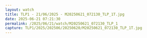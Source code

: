 ```yaml
---
layout: watch
title: TLP1 - 21/06/2025 - M20250621_072130_TLP_1T.jpg
date: 2025-06-21 07:21:30
permalink: /2025/06/21/watch/M20250621_072130_TLP_1
capture: TLP1/2025/202506/20250620/M20250621_072130_TLP_1T.jpg
---
```

